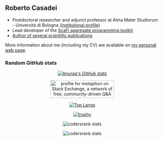## Roberto Casadei

- Postdoctoral researcher and adjunct professor at Alma Mater Studiorum - Università di Bologna ([institutional profile](https://www.unibo.it/sitoweb/roby.casadei/en))
- Lead developer of the [ScaFi aggregate programming toolkit](https://scafi.github.io/)
- [Author of several scientific publications](https://dblp.uni-trier.de/pid/183/5159.html)

More information about me (including my CV) are available on [my personal web page](https://robertocasadei.github.io).

### Random GitHub stats

<div align="center">

[![Anurag's GitHub stats](https://github-readme-stats.vercel.app/api?username=metaphori)](https://github.com/anuraghazra/github-readme-stats)

<a href="https://stackexchange.com/users/2597317"><img src="https://stackexchange.com/users/flair/2597317.png" width="208" height="58" alt="profile for metaphori on Stack Exchange, a network of free, community-driven Q&amp;A sites" title="profile for metaphori on Stack Exchange, a network of free, community-driven Q&amp;A sites"></a>

[![Top Langs](https://github-readme-stats.vercel.app/api/top-langs/?username=metaphori&hide=html,css,xslt,makefile&langs_count=30)](https://github.com/anuraghazra/github-readme-stats)

[![trophy](https://github-profile-trophy.vercel.app/?username=metaphori)](https://github.com/ryo-ma/github-profile-trophy)

![codersrank stats](https://cr-ss-service.azurewebsites.net/api/ScreenShot?widget=summary&username=metaphori)

![codersrank stats](https://cr-skills-chart-widget.azurewebsites.net/api/api?username=metaphori)

</div>


<!--
**metaphori/metaphori** is a ✨ _special_ ✨ repository because its `README.md` (this file) appears on your GitHub profile.

Here are some ideas to get you started:

- 🔭 I’m currently working on ...
- 🌱 I’m currently learning ...
- 👯 I’m looking to collaborate on ...
- 🤔 I’m looking for help with ...
- 💬 Ask me about ...
- 📫 How to reach me: ...
- 😄 Pronouns: ...
- ⚡ Fun fact: ...
-->
